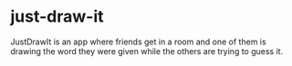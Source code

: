 # just-draw-it
JustDrawIt is an app where friends get in a room and one of them is drawing the word they were given while the others are trying to guess it.
